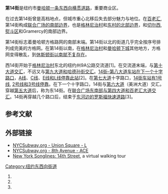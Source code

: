 **第14街**是纽约市[曼哈顿一条东西向横贯道路](https://zh.wikipedia.org/wiki/曼哈顿 "wikilink")，重要商业区。

在过去第14街曾是高档地点，但城市重心北移后失去部分魅力与地位。在[百老汇](https://zh.wikipedia.org/wiki/百老汇 "wikilink"), 第14街构成[联合广场的南部边界](../Page/联合广场_\(纽约市\).md "wikilink")，也是[格林尼治村](../Page/格林尼治村.md "wikilink")和[东村的北部边界](https://zh.wikipedia.org/wiki/东村 "wikilink")，和[切尔西](https://zh.wikipedia.org/wiki/切尔西 "wikilink"), [熨斗区](../Page/熨斗区.md "wikilink")和Gramercy的南部边界。

第14街标志着曼哈顿方格路网的南部末端。第14街以北的街道几乎完全按序号排列成完美的方格网。在第14街以南，在[格林尼治村](../Page/格林尼治村.md "wikilink")和[曼哈顿下城](../Page/曼哈顿下城.md "wikilink")其他地方，方格网变得散乱，到[休斯顿街以南就不复存在](https://zh.wikipedia.org/wiki/休斯顿街 "wikilink")。

西14街开始于[格林尼治村](../Page/格林尼治村.md "wikilink")东北的纽约州9A公路交流道\[1\]。在交流道末端，与[第十大道交汇](https://zh.wikipedia.org/wiki/第十大道 "wikilink")，不远又与[第九大道和哈德孙街交汇](https://zh.wikipedia.org/wiki/第九大道 "wikilink")。[14街–第八大道车站在下一个十字路口](https://zh.wikipedia.org/wiki/14街–第八大道_\(纽约地铁\) "wikilink")，[A线](https://zh.wikipedia.org/wiki/纽约地铁A线 "wikilink")、[C线](https://zh.wikipedia.org/wiki/纽约地铁C线 "wikilink")、[E线和](https://zh.wikipedia.org/wiki/纽约地铁E线 "wikilink")[L线停靠此站](https://zh.wikipedia.org/wiki/纽约地铁L线 "wikilink")\[2\]。在[第七大道](../Page/第七大道.md "wikilink")十字路口，[14街车站有](https://zh.wikipedia.org/wiki/14街车站_\(IRT百老汇–第七大道线\) "wikilink")[1号线](https://zh.wikipedia.org/wiki/纽约地铁1号线 "wikilink"), [2号线和](https://zh.wikipedia.org/wiki/纽约地铁2号线 "wikilink")[3号线停靠](https://zh.wikipedia.org/wiki/纽约地铁3号线 "wikilink")。在下一个十字路口，14街与[第六大道](../Page/第六大道.md "wikilink")（美洲大道）交汇。穿越[第五大道](../Page/第五大道.md "wikilink")后，称为东14街。在[联合广场东南部与第四大道和百老汇大道交汇](../Page/联合广场_\(纽约市\).md "wikilink")。14街再穿越几个路口后，结束于[东河边的](https://zh.wikipedia.org/wiki/东河_\(紐約市\) "wikilink")[罗斯福快速道路](https://zh.wikipedia.org/wiki/罗斯福快速道路 "wikilink")\[3\]。

## 参考文献

<div class="references-small">

<references />

</div>

## 外部链接

  - [NYCSubway.org - Union Square - L](http://www.nycsubway.org/perl/stations?203:2866)
  - [NYCSubway.org - 8th Avenue - ACE](http://www.nycsubway.org/perl/stations?203:3211)
  - [New York Songlines: 14th Street](http://home.roadrunner.com/~jkn/nysonglines/14st.htm), a virtual walking tour

[Category:纽约东西向街道](https://zh.wikipedia.org/wiki/Category:纽约东西向街道 "wikilink")

1.
2.
3.